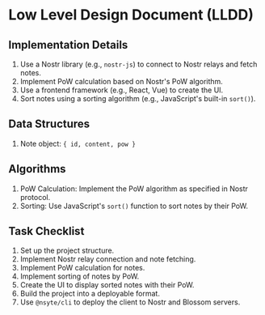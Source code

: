# Low Level Design Document (LLDD)

## Implementation Details
1. Use a Nostr library (e.g., `nostr-js`) to connect to Nostr relays and fetch notes.
2. Implement PoW calculation based on Nostr's PoW algorithm.
3. Use a frontend framework (e.g., React, Vue) to create the UI.
4. Sort notes using a sorting algorithm (e.g., JavaScript's built-in `sort()`).

## Data Structures
1. Note object: `{ id, content, pow }`

## Algorithms
1. PoW Calculation: Implement the PoW algorithm as specified in Nostr protocol.
2. Sorting: Use JavaScript's `sort()` function to sort notes by their PoW.

## Task Checklist
1. Set up the project structure.
2. Implement Nostr relay connection and note fetching.
3. Implement PoW calculation for notes.
4. Implement sorting of notes by PoW.
5. Create the UI to display sorted notes with their PoW.
6. Build the project into a deployable format.
7. Use `@nsyte/cli` to deploy the client to Nostr and Blossom servers.